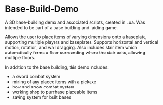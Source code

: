 # Base-Build-Demo
A 3D base-building demo and associated scripts, created in Lua. Was intended to be part of a base building and raiding game.

Allows the user to place items of varying dimensions onto a baseplate, supporting multiple players and baseplates. Supports horizontal and vertical motion, rotation, and wall dragging.
Also includes stair item which automatically forms a floor surrounding where the stair exits, allowing multiple floors.

In addition to the base building, this demo includes:
- a sword combat system
- mining of any placed items with a pickaxe
- bow and arrow combat system
- working shop to purchase placeable items
- saving system for built bases
